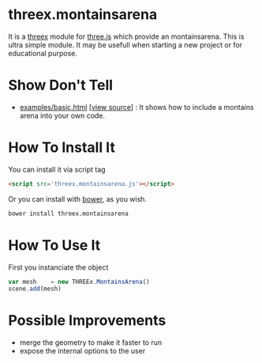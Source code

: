 threex.montainsarena
====================

It is a 
[threex](http://jeromeetienne.github.io/threex/) module 
for 
[three.js](http://threejs.org)
which provide an montainsarena.
This is ultra simple module.
It may be usefull when starting a new project or for educational purpose.

Show Don't Tell
===============
* [examples/basic.html](http://jeromeetienne.github.io/threex.montainsarena/examples/basic.html)
\[[view source](https://github.com/jeromeetienne/threex.montainsarena/blob/master/examples/basic.html)\] :
It shows how to include a montains arena into your own code.

How To Install It
=================

You can install it via script tag

```html
<script src='threex.montainsarena.js'></script>
```

Or you can install with [bower](http://bower.io/), as you wish.

```bash
bower install threex.montainsarena
```

How To Use It
=============

First you instanciate the object

```javascript
var mesh	= new THREEx.MontainsArena()
scene.add(mesh)
```

Possible Improvements
=====================
* merge the geometry to make it faster to run
* expose the internal options to the user




